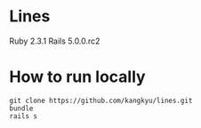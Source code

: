 # Lines

Ruby 2.3.1
Rails 5.0.0.rc2

# How to run locally

```
git clone https://github.com/kangkyu/lines.git
bundle
rails s
```
